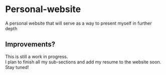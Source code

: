 # Personal-website
A personal website that will serve as a way to present myself in further depth

## Improvements?
This is still a work in progress. <br />
I plan to finish all my sub-sections and add my resume to the website soon. <br />
Stay tuned!
